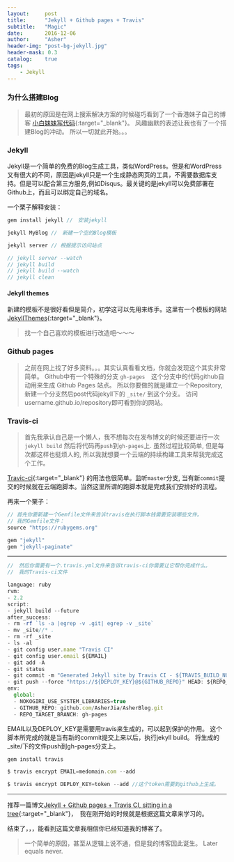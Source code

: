 ```yaml
---
layout:     post
title:      "Jekyll + Github pages + Travis"
subtitle:   "Magic"
date:       2016-12-06
author:     "Asher"
header-img: "post-bg-jekyll.jpg"
header-mask: 0.3
catalog:    true
tags:
    - Jekyll
---
```


### 为什么搭建Blog

> 最初的原因是在网上搜索解决方案的时候碰巧看到了一个香港妹子自己的博客
> [小白妹妹写代码](http://sabrinaluo.com/tech/ "我这么可爱一定是男孩子"){:target="_blank"}。
> 风趣幽默的表述让我也有了一个搭建Blog的冲动。
> 所以一切就此开始。。。

### Jekyll

Jekyll是一个简单的免费的Blog生成工具，类似WordPress。但是和WordPress又有很大的不同，原因是jekyll只是一个生成静态网页的工具，不需要数据库支持。但是可以配合第三方服务,例如Disqus。最关键的是jekyll可以免费部署在Github上，而且可以绑定自己的域名。

一个栗子解释安装：

```javascript
gem install jekyll //　安装jekyll

jekyll MyBlog //　新建一个空的Blog模板

jekyll server // 根据提示访问站点

// jekyll server --watch
// jekyll build
// jekyll build --watch
// jekyll clean
```

#### Jekyll themes

新建的模板不是很好看但是简介，初学这可以先用来练手。这里有一个模板的网站[JekyllThemes](http://jekyllthemes.org "Jekyll Theme"){:target="_blank"}。

> 找一个自己喜欢的模板进行改造吧～～～

### Github pages

> 之前在网上找了好多资料。。。其实认真看看文档，你就会发现这个其实非常简单。
> Github中有一个特殊的分支 `gh-pages`　这个分支中的代码github自动用来生成 Github Pages 站点。
> 所以你要做的就是建立一个Repository, 新建一个分支然后post代码jekyll下的 `_site/` 到这个分支。
> 访问username.github.io/repository即可看到你的网站。

### Travis-ci

> 首先我承认自己是一个懒人，我不想每次在发布博文的时候还要进行一次`jekyll build`
> 然后将代码再`push`到`gh-pages`上. 虽然过程比较简单, 但是每次都这样也挺烦人的, 所以我就想要一个云端的持续构建工具来帮我完成这个工作。

[Travic-ci](https://travis-ci.org/){:target="_blank"} 的用法也很简单。监听`master`分支, 当有新`commit`提交的时候就在云端跑脚本。当然这里所谓的跑脚本就是完成我们安排好的流程。

再来一个栗子：

```javascript
// 首先你要新建一个Gemfile文件来告诉travis在执行脚本钱需要安装哪些文件。
// 我的Gemfile文件：
source "https://rubygems.org"

gem "jekyll"
gem "jekyll-paginate"
```

----------------------------------------------------------

```javascript
//　然后你需要有一个.travis.yml文件来告诉travis-ci你需要让它帮你完成什么。
//　我的Travis-ci文件

language: ruby
rvm:
- 2.2
script:
- jekyll build --future
after_success:
- rm -rf `ls -a |egrep -v .git| egrep -v _site`
- mv _site//* .
- rm -rf _site
- ls -al
- git config user.name "Travis CI"
- git config user.email ${EMAIL}
- git add -A
- git status
- git commit -m "Generated Jekyll site by Travis CI - ${TRAVIS_BUILD_NUMBER}"
- git push --force "https://${DEPLOY_KEY}@${GITHUB_REPO}" HEAD: ${REPO_TARGET_BRANCH}
env:
  global:
  - NOKOGIRI_USE_SYSTEM_LIBRARIES=true
  - GITHUB_REPO: github.com/AsherJia/AsherBlog.git
  - REPO_TARGET_BRANCH: gh-pages

```

EMAIL以及DEPLOY_KEY是需要用travis来生成的，可以起到保护的作用。
这个脚本所完成的就是当有新的commit提交上来以后，执行jekyll build。
将生成的_site/下的文件push到gh-pages分支上。


```javascript
gem install travis

$ travis encrypt EMAIL=medomain.com --add

$ travis encrypt DEPLOY_KEY=token --add //这个token需要到github上生成。
```

----------------------------------------------------------

推荐一篇博文[Jekyll + Github pages + Travis CI, sitting in a tree](http://nick-dunn.co.uk/blog/jekyll-github-travis-ci-sitting-in-a-tree/){:target="_blank"}，　我在刚开始的时候就是根据这篇文章来学习的。

结束了，，，能看到这篇文章我相信你已经知道我的博客了。

> 一个简单的原因，甚至从逻辑上说不通，但是我的博客因此诞生。
> Later equals never.
